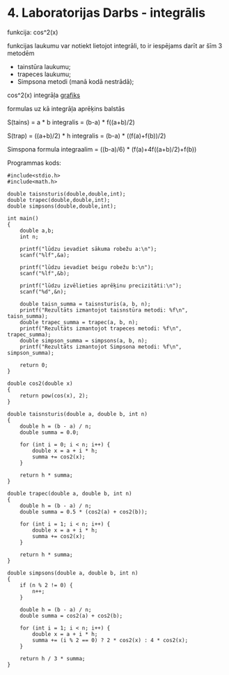 # 4. Laboratorijas Darbs - integrālis

funkcija: cos^2(x)

funkcijas laukumu var notiekt lietojot integrāli, to ir iespējams darīt ar šīm 3 metodēm
- tainstūra laukumu;
- trapeces laukumu;
- Simpsona metodi (manā kodā nestrādā);

cos^2(x) integrāļa [grafiks](https://github.com/KeveKeve4/RTR105/blob/main/Laboratorijas%20Darbi/LD_4/cos2%20laukums.png)

formulas uz kā integrāļa aprēķins balstās

S(tains) = a * b 
integralis = (b-a) * f((a+b)/2)

S(trap) = ((a+b)/2) * h 
integralis = (b-a) * ((f(a)+f(b))/2)

Simspona formula integraalim = ((b-a)/6) * (f(a)+4f((a+b)/2)+f(b))

Programmas kods:
```
#include<stdio.h>
#include<math.h>

double taisnsturis(double,double,int);
double trapec(double,double,int);
double simpsons(double,double,int);

int main() 
{
    double a,b;
    int n;

	printf("lūdzu ievadiet sākuma robežu a:\n");
	scanf("%lf",&a);
  
	printf("lūdzu ievadiet beigu robežu b:\n");
	scanf("%lf",&b);
  
	printf("lūdzu izvēlieties aprēķinu precizitāti:\n");
	scanf("%d",&n);

    double taisn_summa = taisnsturis(a, b, n);
    printf("Rezultāts izmantojot taisnstūra metodi: %f\n", taisn_summa);
    double trapec_summa = trapec(a, b, n);
    printf("Rezultāts izmantojot trapeces metodi: %f\n", trapec_summa);
    double simpson_summa = simpsons(a, b, n);
    printf("Rezultāts izmantojot Simpsona metodi: %f\n", simpson_summa);

    return 0;
}

double cos2(double x) 
{
    return pow(cos(x), 2);
}

double taisnsturis(double a, double b, int n) 
{
    double h = (b - a) / n;
    double summa = 0.0;

    for (int i = 0; i < n; i++) {
        double x = a + i * h;
        summa += cos2(x);
    }

    return h * summa;
}

double trapec(double a, double b, int n) 
{
    double h = (b - a) / n;
    double summa = 0.5 * (cos2(a) + cos2(b));

    for (int i = 1; i < n; i++) {
        double x = a + i * h;
        summa += cos2(x);
    }

    return h * summa;
}

double simpsons(double a, double b, int n) 
{
    if (n % 2 != 0) {
        n++;
    }

    double h = (b - a) / n;
    double summa = cos2(a) + cos2(b);

    for (int i = 1; i < n; i++) {
        double x = a + i * h;
        summa += (i % 2 == 0) ? 2 * cos2(x) : 4 * cos2(x);
    }

    return h / 3 * summa;
}

```
